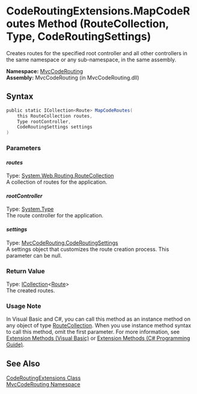 CodeRoutingExtensions.MapCodeRoutes Method (RouteCollection, Type, CodeRoutingSettings)
=======================================================================================
Creates routes for the specified root controller and all other controllers in the same namespace or any sub-namespace, in the same assembly.

**Namespace:** [MvcCodeRouting][1]  
**Assembly:** MvcCodeRouting (in MvcCodeRouting.dll)

Syntax
------

```csharp
public static ICollection<Route> MapCodeRoutes(
	this RouteCollection routes,
	Type rootController,
	CodeRoutingSettings settings
)
```

### Parameters

#### *routes*
Type: [System.Web.Routing.RouteCollection][2]  
A collection of routes for the application.

#### *rootController*
Type: [System.Type][3]  
The route controller for the application.

#### *settings*
Type: [MvcCodeRouting.CodeRoutingSettings][4]  
A settings object that customizes the route creation process. This parameter can be null.

### Return Value
Type: [ICollection][5]&lt;[Route][6]>  
The created routes.
### Usage Note
In Visual Basic and C#, you can call this method as an instance method on any object of type [RouteCollection][2]. When you use instance method syntax to call this method, omit the first parameter. For more information, see [Extension Methods (Visual Basic)][7] or [Extension Methods (C# Programming Guide)][8].

See Also
--------
[CodeRoutingExtensions Class][9]  
[MvcCodeRouting Namespace][1]  

[1]: ../README.md
[2]: http://msdn.microsoft.com/en-us/library/cc680101
[3]: http://msdn.microsoft.com/en-us/library/42892f65
[4]: ../CodeRoutingSettings/README.md
[5]: http://msdn.microsoft.com/en-us/library/92t2ye13
[6]: http://msdn.microsoft.com/en-us/library/cc680015
[7]: http://msdn.microsoft.com/en-us/library/bb384936.aspx
[8]: http://msdn.microsoft.com/en-us/library/bb383977.aspx
[9]: README.md